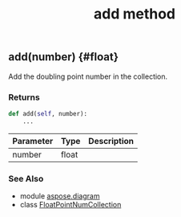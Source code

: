 ﻿---
title: add method
second_title: Aspose.Diagram for Python via .NET API References
description: 
type: docs
weight: 20
url: /python-net/aspose.diagram/floatpointnumcollection/add/
is_root: false
---

## add(number) {#float}

Add the doubling point number in the collection.

### Returns 





```python
def add(self, number):
    ...
```


| Parameter | Type | Description |
| :- | :- | :- |
| number | float |  |



### See Also
* module [aspose.diagram](../../)
* class [FloatPointNumCollection](/diagram/python-net/aspose.diagram/floatpointnumcollection)
